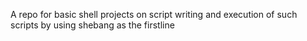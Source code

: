 A repo for basic shell projects on script writing and execution of such scripts by using shebang as the firstline
